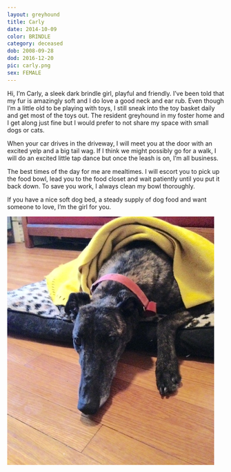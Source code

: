 ```yaml
---
layout: greyhound
title: Carly
date: 2014-10-09
color: BRINDLE
category: deceased
dob: 2008-09-28
dod: 2016-12-20
pic: carly.png
sex: FEMALE
---
```


Hi, I’m Carly, a sleek dark brindle girl, playful and friendly. I’ve been told that my fur is amazingly soft and I do love a good neck and ear rub. Even though I’m a little old to be playing with toys, I still sneak into the toy basket daily and get most of the toys out. The resident greyhound in my foster home and I get along just fine but I would prefer to not share my space with small dogs or cats.

When your car drives in the driveway, I will meet you at the door with an excited yelp and a big tail wag. If I think we might possibly go for a walk, I will do an excited little tap dance but once the leash is on, I’m all business.

The best times of the day for me are mealtimes. I will escort you to pick up the food bowl, lead you to the food closet and wait patiently until you put it back down. To save you work, I always clean my bowl thoroughly.
 
If you have a nice soft dog bed, a steady supply of dog food and want someone to love, I’m the girl for you.

![Carly](/img/carly1.png "Carly")
